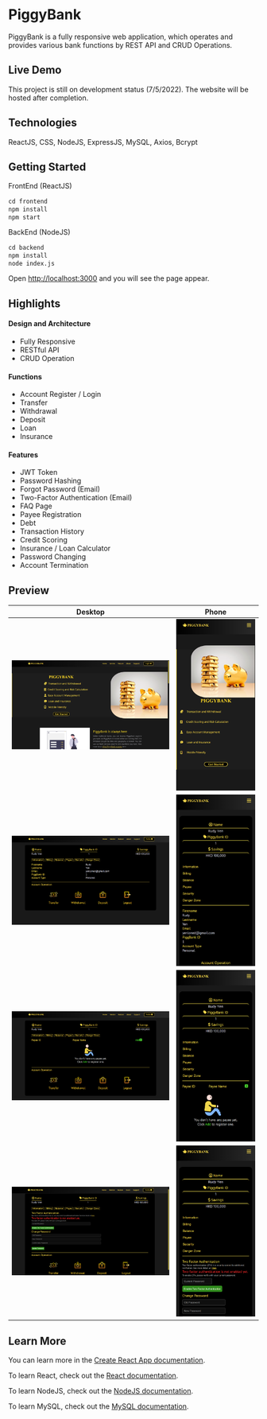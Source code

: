 # PiggyBank

PiggyBank is a fully responsive web application, which operates and provides various bank functions by REST API and CRUD Operations.

## Live Demo
This project is still on development status (7/5/2022). The website will be hosted after completion.

## Technologies
ReactJS, CSS, NodeJS, ExpressJS, MySQL, Axios, Bcrypt

## Getting Started

FrontEnd (ReactJS)
```node
cd frontend
npm install
npm start
```

BackEnd (NodeJS)
```node
cd backend
npm install
node index.js
```

Open [http://localhost:3000](http://localhost:3000) and you will see the page appear.

## Highlights

#### Design and Architecture
* Fully Responsive
* RESTful API
* CRUD Operation
#### Functions
* Account Register / Login
* Transfer
* Withdrawal
* Deposit
* Loan
* Insurance
#### Features
* JWT Token
* Password Hashing
* Forgot Password (Email)
* Two-Factor Authentication (Email)
* FAQ Page
* Payee Registration
* Debt
* Transaction History
* Credit Scoring
* Insurance / Loan Calculator
* Password Changing
* Account Termination


## Preview

Desktop | Phone
----------------------------------------|--------------------------
![DESKTOP PREVIEW](Preview/preview1.png)   | ![PHONE PREVIEW](Preview/phone_preview1.png)
![DESKTOP PREVIEW](Preview/preview2.png)   | ![PHONE PREVIEW](Preview/phone_preview2.png)
![DESKTOP PREVIEW](Preview/preview3.png)   | ![PHONE PREVIEW](Preview/phone_preview3.png)
![DESKTOP PREVIEW](Preview/preview4.png)   | ![PHONE PREVIEW](Preview/phone_preview4.png)


## Learn More

You can learn more in the [Create React App documentation](https://facebook.github.io/create-react-app/docs/getting-started).

To learn React, check out the [React documentation](https://reactjs.org/).

To learn NodeJS, check out the [NodeJS documentation](https://nodejs.org/en/docs/).

To learn MySQL, check out the [MySQL documentation](https://dev.mysql.com/doc/).
